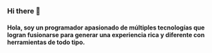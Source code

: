 ### Hi there 👋


#### Hola, soy un programador apasionado de múltiples tecnologías que logran fusionarse para generar una experiencia rica y diferente con herramientas de todo tipo.


<!--
**jeancode/JeanCode** is a ✨ _special_ ✨ repository because its `README.md` (this file) appears on your GitHub profile.

Hola, soy un programador apasionado de múltiples tecnologías que logran fusionarse para generar una experiencia rica y diferente con herramientas de todo tipo.

- 🔭 I’m currently working on ...
- 🌱 I’m currently learning ...
- 👯 I’m looking to collaborate on ...
- 🤔 I’m looking for help with ...
- 💬 Ask me about ...
- 📫 How to reach me: ...
- 😄 Pronouns: ...
- ⚡ Fun fact: ...
-->
